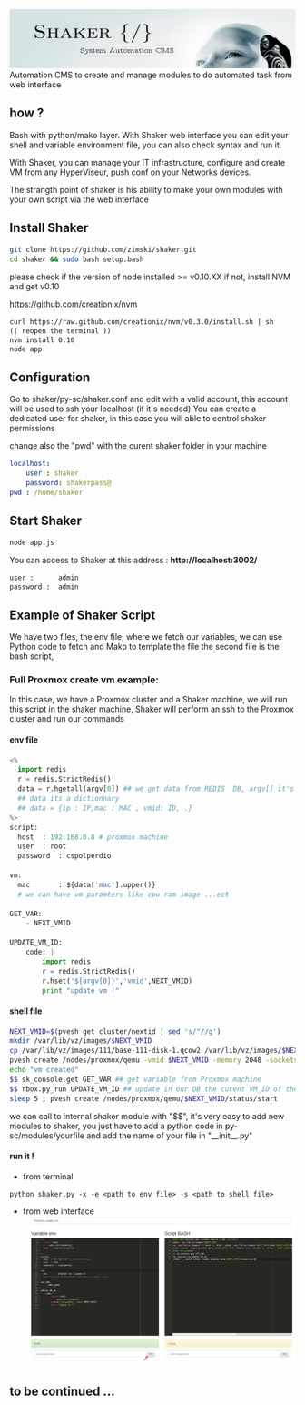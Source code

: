 ![alt tag](https://github.com/zimski/shaker/raw/master/public/images/sk1.png)
Automation CMS to create and manage modules to do automated task from web interface

## how ?
Bash with python/mako layer.
With Shaker web interface you can edit your shell and variable environment file, you can also check syntax and run it.

With Shaker, you can manage your IT infrastructure, configure and create VM from any HyperViseur,
push conf on your Networks devices.

The strangth point of shaker is his ability to make your own modules with your own script via the web interface


## Install Shaker

```bash
git clone https://github.com/zimski/shaker.git
cd shaker && sudo bash setup.bash
``` 
please check if the version of node installed >= v0.10.XX
if not, install NVM and get v0.10

https://github.com/creationix/nvm

```
curl https://raw.github.com/creationix/nvm/v0.3.0/install.sh | sh
(( reopen the terminal ))
nvm install 0.10
node app

```
## Configuration

Go to shaker/py-sc/shaker.conf and edit with a valid account, this account will be used to ssh your localhost (if it's needed)
You can create a dedicated user for shaker, in this case you will able to control shaker permissions

change also the "pwd" with the curent shaker folder in your machine

```yaml
localhost:
    user : shaker
    password: shakerpass@
pwd : /home/shaker
```

## Start Shaker

```bash
node app.js
```
You can access to Shaker at this address : __http://localhost:3002/__
```
user :      admin
password :  admin
```
## Example of Shaker Script
We have two files, the env file, where we fetch our variables, we can use Python code to fetch and Mako to template the file
the second file is the bash script,

### Full Proxmox create vm example:
In this case, we have a Proxmox cluster and a Shaker machine, we will run this script in the shaker machine,
Shaker will perform an ssh to the Proxmox cluster and run our commands
#### env file
```python
<%
  import redis
  r = redis.StrictRedis()
  data = r.hgetall(argv[0]) ## we get data from REDIS  DB, argv[] it's shaker parameters
  ## data its a dictionnary
  ## data = {ip : IP,mac : MAC , vmid: ID,..}
%>
script:
  host  : 192.168.0.8 # proxmox machine
  user  : root
  password  : cspolperdio

vm:
  mac       : ${data['mac'].upper()}
  # we can have vm paramters like cpu ram image ...ect

GET_VAR:
    - NEXT_VMID

UPDATE_VM_ID:
    code: |
        import redis
        r = redis.StrictRedis()
        r.hset('${argv[0]}','vmid',NEXT_VMID)
        print "update vm !"
```
#### shell file
```bash
NEXT_VMID=$(pvesh get cluster/nextid | sed 's/"//g')
mkdir /var/lib/vz/images/$NEXT_VMID
cp /var/lib/vz/images/111/base-111-disk-1.qcow2 /var/lib/vz/images/$NEXT_VMID/base-$NEXT_VMID-disk-1.qcow2
pvesh create /nodes/proxmox/qemu -vmid $NEXT_VMID -memory 2048 -sockets 1 -cores 2 -net0 e1000=${env['vm']['mac']},bridge=vmbr0 -ide0=local:$NEXT_VMID/base-$NEXT_VMID-disk-1.qcow2
echo "vm created"
$$ sk_console.get GET_VAR ## get variable from Proxmox machine
$$ rbox.py_run UPDATE_VM_ID ## update in our DB the curent VM_ID of the virtual machine
sleep 5 ; pvesh create /nodes/proxmox/qemu/$NEXT_VMID/status/start
```
we can call to internal shaker module with "$$", it's very easy to add new modules to shaker, you just have to add a python code in py-sc/modules/yourfile and add the name of your file in "\_\_init__.py"
#### run it !
+ from terminal
```
python shaker.py -x -e <path to env file> -s <path to shell file>
```
+ from web interface
![alt tag](https://github.com/zimski/shaker/raw/master/public/images/sk_run.png)


## to be continued ...
